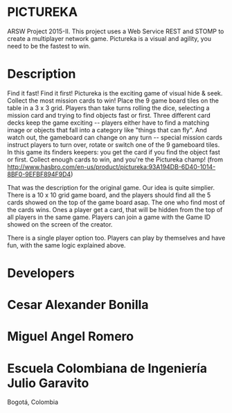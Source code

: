 PICTUREKA
===========================================================================
ARSW Project 2015-II. This project uses a Web Service REST and STOMP to create a multiplayer network game. Pictureka is a visual and agility, you need to be the fastest to win.

Description
=======
Find it fast!  Find it first!  Pictureka is the exciting game of visual hide & seek.  Collect the most mission cards to win! Place the 9 game board tiles on the table in a 3 x 3 grid.  Players than take turns rolling the dice, selecting a mission card and trying to find objects fast or first.  Three different card decks keep the game exciting -- players either have to find a matching image or objects that fall into a category like "things that can fly".  And watch out, the gameboard can change on any turn -- special mission cards instruct players to turn over, rotate or switch one of the 9 gameboard tiles.  In this game its finders keepers: you get the card if you find the object fast or first.  Collect enough cards to win, and you're the Pictureka champ!
(from http://www.hasbro.com/en-us/product/pictureka:93A194DB-6D40-1014-8BF0-9EFBF894F9D4)

That was the description for the original game. Our idea is quite simplier. There is a 10 x 10 grid game board, and the players should find all the 5 cards showed on the top of the game board asap. The one who find most of the cards wins. Ones a player get a card, that will be hidden from the top of all players in the same game. Players can join a game with the Game ID showed on the screen of the creator.

There is a single player option too. Players can play by themselves and have fun, with the same logic explained above.

Developers
=======
Cesar Alexander Bonilla
=
Miguel Angel Romero
=
Escuela Colombiana de Ingeniería Julio Garavito
=
Bogotá, Colombia
